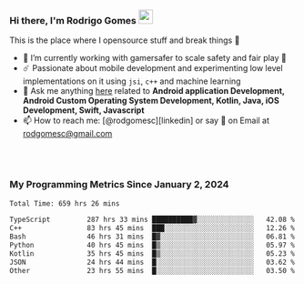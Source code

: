 
### Hi there, I'm Rodrigo Gomes <img src="https://media.giphy.com/media/hvRJCLFzcasrR4ia7z/giphy.gif" width="25px">
This is the place where I opensource stuff and break things 🤣
- 🔭 I’m currently working with gamersafer to scale safety and fair play 💜
- ☄️ Passionate about mobile development and experimenting low level implementations on it using `jsi`, `c++` and machine learning
- 💬 Ask me anything [here](https://github.com/rodgomesc/rodgomesc/issues) related to <b>Android application Development, Android Custom Operating System Development, Kotlin, Java, iOS Development, Swift, Javascript</b>
- 📫 How to reach me: [@rodgomesc][linkedin] or say 👋 on Email at [rodgomesc@gmail.com](mailto:rodgomesc@gmail.com)


<br/>

<!-- 
<picture>
  <img src="/github-metrics.svg" alt="Metrics">
</picture>
-->

</br>

### My Programming Metrics Since January 2, 2024 


<!--START_SECTION:waka-->

```txt
Total Time: 659 hrs 26 mins

TypeScript         287 hrs 33 mins ██████████▓░░░░░░░░░░░░░░   42.08 %
C++                83 hrs 45 mins  ███░░░░░░░░░░░░░░░░░░░░░░   12.26 %
Bash               46 hrs 31 mins  █▓░░░░░░░░░░░░░░░░░░░░░░░   06.81 %
Python             40 hrs 45 mins  █▒░░░░░░░░░░░░░░░░░░░░░░░   05.97 %
Kotlin             35 hrs 45 mins  █▒░░░░░░░░░░░░░░░░░░░░░░░   05.23 %
JSON               24 hrs 44 mins  █░░░░░░░░░░░░░░░░░░░░░░░░   03.62 %
Other              23 hrs 55 mins  █░░░░░░░░░░░░░░░░░░░░░░░░   03.50 %
```

<!--END_SECTION:waka-->
